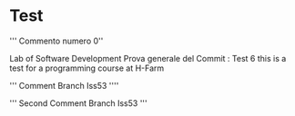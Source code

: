 # Test
'''
Commento numero 0''

Lab of Software Development 
Prova generale del Commit : Test 6
this is a test for a programming course at H-Farm


'''
Comment Branch Iss53
''''

'''
Second Comment Branch Iss53
'''